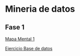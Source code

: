 # Mineria de datos
## Fase 1

[Mapa Mental 1 ](https://github.com/arelitolentino/Mineria-de-datos/blob/main/MapaMental_1_%7B1726724%7D.pdf)

[Ejercicio Base de datos](https://github.com/LeslieSosa/Mineria-de-Datos-003/blob/main/Ej1_BasesDatos_Equipo_2.pdf)
